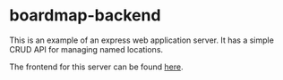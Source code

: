 # boardmap-backend

This is an example of an express web application server. It has a simple CRUD API for managing named locations.

The frontend for this server can be found [here](https://github.com/fgladisch/boardmap-frontend).
